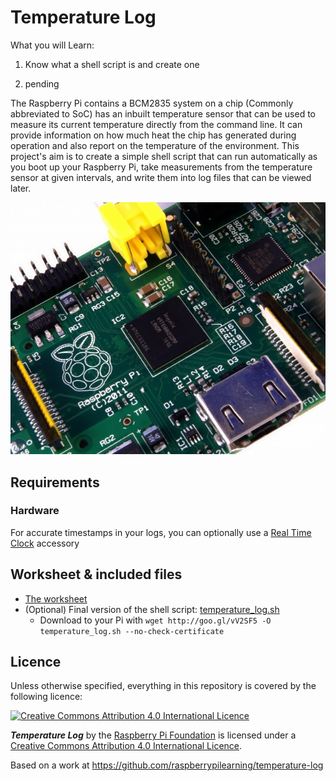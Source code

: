 # Temperature Log

What you will Learn:

1) Know what a shell script is and create one

2) pending


The Raspberry Pi contains a BCM2835 system on a chip (Commonly abbreviated to SoC) has an inbuilt temperature sensor that can be used to measure its current temperature directly from the command line. It can provide information on how much heat the chip has generated during operation and also report on the temperature of the environment. This project's aim is to create a simple shell script that can run automatically as you boot up your Raspberry Pi, take measurements from the temperature sensor at given intervals, and write them into log files that can be viewed later.

![](images/bcm2835.jpg)

## Requirements

### Hardware

For accurate timestamps in your logs, you can optionally use a [Real Time Clock](http://www.modmypi.com/raspberry-pi/breakout-boards/raspberry-pi-%28official%29/piface-shim-rtc-real-time-clock/) accessory

## Worksheet & included files

- [The worksheet](worksheet.md)
- (Optional) Final version of the shell script: [temperature_log.sh](temperature_log.sh)
    - Download to your Pi with `wget http://goo.gl/vV2SF5 -O temperature_log.sh --no-check-certificate`

## Licence

Unless otherwise specified, everything in this repository is covered by the following licence:

[![Creative Commons Attribution 4.0 International Licence](http://i.creativecommons.org/l/by-sa/4.0/88x31.png)](http://creativecommons.org/licenses/by-sa/4.0/)

***Temperature Log*** by the [Raspberry Pi Foundation](http://www.raspberrypi.org) is licensed under a [Creative Commons Attribution 4.0 International Licence](http://creativecommons.org/licenses/by-sa/4.0/).

Based on a work at https://github.com/raspberrypilearning/temperature-log
